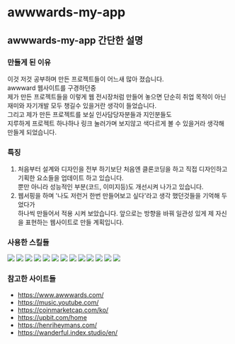 # awwwards-my-app

## awwwards-my-app 간단한 설명

### 만들게 된 이유

이것 저것 공부하며 만든 프로젝트들이 어느새 많아 졌습니다.<br/>
awwward 웹사이트를 구경하던중 <br/>
제가 만든 프로젝트들을 이렇게 웹 전시장처럼 만들어 놓으면 단순히 취업 목적이 아닌 <br/>
재미와 자기개발 모두 챙길수 있을거란 생각이 들었습니다.<br/>
그리고 제가 만든 프로젝트를 보실 인사담당자분들과 지인분들도 <br/>
지루하게 프로젝트 하나하나 링크 눌러가며 보지않고 색다르게 볼 수 있을거라 생각해<br/>
만들게 되었습니다. <br/>

### 특징

1. 처음부터 설계와 디자인을 전부 하기보단 처음엔 클론코딩을 하고 직접 디자인하고 기획한 요소들을 업데이트 하고 있습니다.<br/>
   뿐만 아니라 성능적인 부분(코드, 이미지등)도 개선시켜 나가고 있습니다.<br/>
2. 웹서핑을 하며 '나도 저런거 한번 만들어보고 싶다'라고 생각 했던것들을 기억해 두었다가<br/>
   하나씩 만들어서 적용 시켜 보았습니다. 앞으로는 방향을 바꿔 일관성 있게 제 자신을 표현하는 웹사이트로 만들 계획입니다.<br/>

### 사용한 스킬들

<span><img src="https://img.shields.io/badge/html5-E34F26?style=flat-square&logo=html5&logoColor=white"/></span>
<span><img src="https://img.shields.io/badge/css3-1572B6?style=flat-square&logo=css3&logoColor=white"/></span>
<span><img src="https://img.shields.io/badge/styledcomponents-DB7093?style=flat-square&logo=styledcomponents&logoColor=white"/></span>
<span><img src="https://img.shields.io/badge/javascript-F7DF1E?style=flat-square&logo=javascript&logoColor=white"/></span>
<span><img src="https://img.shields.io/badge/typescript-3178C6?style=flat-square&logo=typescript&logoColor=white"/></span>
<span><img src="https://img.shields.io/badge/react-61DAFB?style=flat-square&logo=react&logoColor=white"/></span>
<span><img src="https://img.shields.io/badge/reactquery-FF4154?style=flat-square&logo=reactquery&logoColor=white"/></span>
<span><img src="https://img.shields.io/badge/reduxtoolkit-764ABC?style=flat-square&logo=redux&logoColor=white"/></span>
<span><img src="https://img.shields.io/badge/git-F05032?style=flat-square&logo=git&logoColor=white"/></span>
<span><img src="https://img.shields.io/badge/github-181717?style=flat-square&logo=github&logoColor=white"/></span>
<span><img src="https://img.shields.io/badge/visualstudiocode-007ACC?style=flat-square&logo=visualstudiocode&logoColor=white"/></span>
<span><img src="https://img.shields.io/badge/figma-F24E1E?style=flat-square&logo=figma&logoColor=white"/></span>
<span><img src="https://img.shields.io/badge/windows-0078D6?style=flat-square&logo=windows&logoColor=white"/></span>

### 참고한 사이트들

- https://www.awwwards.com/
- https://music.youtube.com/
- https://coinmarketcap.com/ko/
- https://upbit.com/home
- https://henriheymans.com/
- https://wanderful.index.studio/en/
